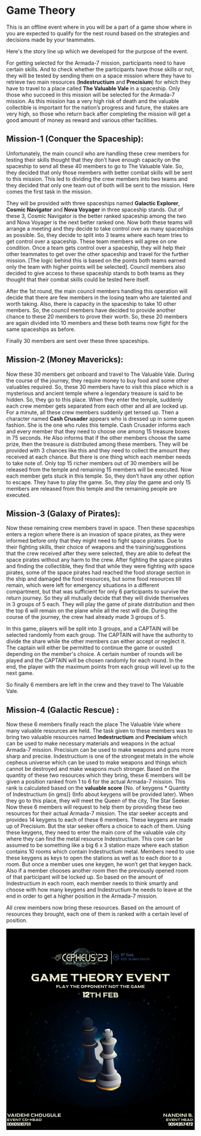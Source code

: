 # Game Theory

This is an offline event where in you will be a part of a game show where in you are expected to qualify for the nest round based on the strategies and decisions made by your teammates. <br>

Here's the story line up which we developed for the purpose of the event.

For getting selected for the Armada-7 mission, participants need to have certain skills. And to check whether the participants have those skills or not, they will be tested by sending them on a space mission where they have to retrieve two main resources (<strong>Indestructium</strong> and <strong>Precisium</strong>) for which they have to travel to a place called <strong>The Valuable Vale</strong> in a spaceship. Only those who succeed in this mission will be selected for the Armada-7 mission. As this mission has a very high risk of death and the valuable collectible is important for the nation’s progress and future, the stakes are very high, so those who return back after completing the mission will get a good amount of money as reward and various other facilities. <br>

## Mission-1 (Conquer the Spaceship):

Unfortunately, the main council who are handling these crew members for testing their skills thought that they don’t have enough capacity on the spaceship to send all these 40 members to go to The Valuable Vale. So, they decided that only those members with better combat skills will be sent to this mission. This led to dividing the crew members into two teams and they decided that only one team out of both will be sent to the mission. Here comes the first task in the mission.

They will be provided with three spaceships named <strong>Galactic Explorer</strong>, <strong>Cosmic Navigator</strong> and <strong>Nova Voyager</strong> in three spaceship stands. Out of these 3, Cosmic Navigator is the better ranked spaceship among the two and Nova Voyager is the next better ranked one. Now both these teams will arrange a meeting and they decide to take control over as many spaceships as possible. So, they decide to split into 3 teams where each team tries to get control over a spaceship. These team members will agree on one condition. Once a team gets control over a spaceship, they will help their other teammates to get over the other spaceship and travel for the further mission. [The logic behind this is based on the points both teams earned only the team with higher points will be selected]. Council members also decided to give access to these spaceship stands to both teams as they thought that their combat skills could be tested here itself.

After the 1st round, the main council members handling this operation will decide that there are few members in the losing team who are talented and worth taking. Also, there is capacity in the spaceship to take 10 other members. So, the council members have decided to provide another chance to these 20 members to prove their worth. So, these 20 members are again divided into 10 members and these both teams now fight for the same spaceships as before.

Finally 30 members are sent over these three spaceships.

## Mission-2 (Money Mavericks):

Now these 30 members get onboard and travel to The Valuable Vale. During the course of the journey, they require money to buy food and some other valuables required. So, these 30 members have to visit this place which is a mysterious and ancient temple where a legendary treasure is said to be hidden. So, they go to this place. When they enter the temple, suddenly each crew member gets separated from each other and all are locked up. For a minute, all these crew members suddenly get tensed up. Then a character named <strong>Cash Crusader</strong> appears who is dressed up in some queen fashion. She is the one who rules this temple. Cash Crusader informs each and every member that they need to choose one among 15 treasure boxes in 75 seconds. He Also informs that if the other members choose the same prize, then the treasure is distributed among these members. They will be provided with 3 chances like this and they need to collect the amount they received at each chance. But there is one thing which each member needs to take note of. Only top 15 richer members out of 30 members will be released from the temple and remaining 15 members will be executed. Now each member gets stuck in this temple. So, they don’t have any other option to escape. They have to play the game. 
So, they play the game and only 15 members are released from this temple and the remaining people are executed. 

## Mission-3 (Galaxy of Pirates):

Now these remaining crew members travel in space. Then these spaceships enters a region where there is an invasion of space pirates, as they were informed before only that they might need to fight space pirates. Due to their fighting skills, their choice of weapons and the training/suggestions that the crew received after they were selected, they are able to defeat the space pirates without any harm to the crew. After fighting the space pirates and finding the collectible, they find that while they were fighting with space pirates, some of the space pirates had reached the food storage section in the ship and damaged the food resources, but some food resources till remain, which were left for emergency situations in a different compartment, but that was sufficient for only 6 participants to survive the return journey. So they all mutually decide that they will divide themselves in 3 groups of 5 each. They will play the game of pirate distribution and then the top 6 will remain on the plane while all the rest will die. During the course of the journey, the crew had already made 3 groups of 5. 

In this game, players will be split into 3 groups, and a CAPTAIN will be selected randomly from each group. The CAPTAIN will have the authority to divide the share while the other members can either accept or neglect it. The captain will either be permitted to continue the game or ousted depending on the member's choice. A certain number of rounds will be played and the CAPTAIN will be chosen randomly for each round. In the end, the player with the maximum points from each group will level up to the next game.

So finally 6 members are left in the crew and they travel to The Valuable Vale.

## Mission-4 (Galactic Rescue) :

Now these 6 members finally reach the place The Valuable Vale where many valuable resources are held. The task given to these members was to bring two valuable resources named <strong>Indestructium</strong> and <strong>Precisium</strong> which can be used to make necessary materials and weapons in the actual Armada-7 mission. Precisium can be used to make weapons and guns more sharp and precise. Indestructium is one of the strongest metals in the whole cepheus universe which can be used to make weapons and things which cannot be destroyed and make weapons much stronger. Based on the quantity of these two resources which they bring, these 6 members will be given a position ranked from 1 to 6 for the actual Armada-7 mission. This rank is calculated based on the <strong>valuable score</strong> {No. of keygens * Quantity of Indestructium (in gms)} (Info about keygens will be provided later). When they go to this place, they will meet the Queen of the city, The Star Seeker. Now these 6 members will request to help them by providing these two resources for their actual Armada-7 mission. The star seeker accepts and provides 14 keygens to each of these 6 members. These keygens are made up of Precisium. But the star seeker offers a choice to each of them. Using these keygens, they need to enter the main core of the valuable vale city where they can find the metal resource Indestructium. This core can be assumed to be something like a big 6 x 3 station maze where each station contains 10 rooms which contain Indestructium metal. Members need to use these keygens as keys to open the stations as well as to each door to a room. But once a member uses one keygen, he won’t get that keygen back. Also if a member chooses another room then the previously opened room of that participant will be locked up. So based on the amount of Indestructium in each room, each member needs to think smartly and choose with how many keygens and Indestructium he needs to leave at the end in order to get a higher position in the Armada-7 mission. 

All crew members now bring these resources. Based on the amount of resources they brought, each one of them is ranked with a certain level of position. 

![alt](https://github.com/16AbhinavReddy/Cepheus-23/blob/main/Game%20Theory/Game%20Theory.png)

